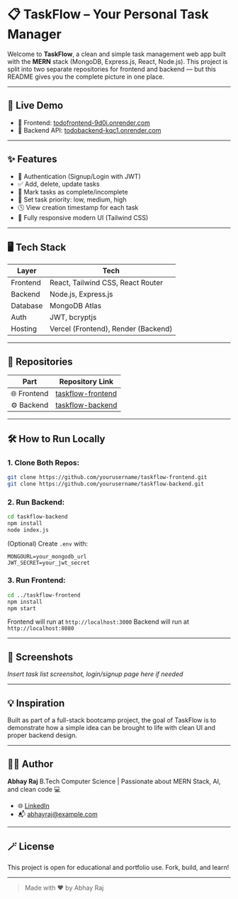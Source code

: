 # 📋 TaskFlow – Your Personal Task Manager

Welcome to **TaskFlow**, a clean and simple task management web app built with the **MERN** stack (MongoDB, Express.js, React, Node.js). This project is split into two separate repositories for frontend and backend — but this README gives you the complete picture in one place.

---

## 🚀 Live Demo

* 🔗 Frontend: [todofrontend-9d0i.onrender.com](https://todofrontend-9d0i.onrender.com)
* 🔗 Backend API: [todobackend-kqc1.onrender.com](https://todobackend-kqc1.onrender.com)

---

## ✨ Features

* 🔐 Authentication (Signup/Login with JWT)
* ✅ Add, delete, update tasks
* 🔁 Mark tasks as complete/incomplete
* 🎯 Set task priority: low, medium, high
* 🕓 View creation timestamp for each task
* 📱 Fully responsive modern UI (Tailwind CSS)

---

## 🖥️ Tech Stack

| Layer    | Tech                                |
| -------- | ----------------------------------- |
| Frontend | React, Tailwind CSS, React Router   |
| Backend  | Node.js, Express.js                 |
| Database | MongoDB Atlas                       |
| Auth     | JWT, bcryptjs                       |
| Hosting  | Vercel (Frontend), Render (Backend) |

---

## 📁 Repositories

| Part        | Repository Link                                                        |
| ----------- | ---------------------------------------------------------------------- |
| 🌐 Frontend | [taskflow-frontend](https://github.com/yourusername/taskflow-frontend) |
| ⚙️ Backend  | [taskflow-backend](https://github.com/yourusername/taskflow-backend)   |

---

## 🛠️ How to Run Locally

### 1. Clone Both Repos:

```bash
git clone https://github.com/yourusername/taskflow-frontend.git
git clone https://github.com/yourusername/taskflow-backend.git
```

### 2. Run Backend:

```bash
cd taskflow-backend
npm install
node index.js
```

(Optional) Create `.env` with:

```env
MONGOURL=your_mongodb_url
JWT_SECRET=your_jwt_secret
```

### 3. Run Frontend:

```bash
cd ../taskflow-frontend
npm install
npm start
```

Frontend will run at `http://localhost:3000`
Backend will run at `http://localhost:8080`

---

## 📸 Screenshots

*Insert task list screenshot, login/signup page here if needed*

---

## 💡 Inspiration

Built as part of a full-stack bootcamp project, the goal of TaskFlow is to demonstrate how a simple idea can be brought to life with clean UI and proper backend design.

---

## 🙋‍♂️ Author

**Abhay Raj**
B.Tech Computer Science | Passionate about MERN Stack, AI, and clean code 💻

* 🌐 [LinkedIn](https://linkedin.com/in/your-profile)
* 📬 [abhayraj@example.com](mailto:abhayraj@example.com)

---

## 🪄 License

This project is open for educational and portfolio use. Fork, build, and learn!

---

> Made with ❤️ by Abhay Raj
